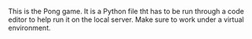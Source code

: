 This is the Pong game. It is a Python file tht has to be run through a code editor to help run it on the local server. Make sure to work under a virtual environment. 
